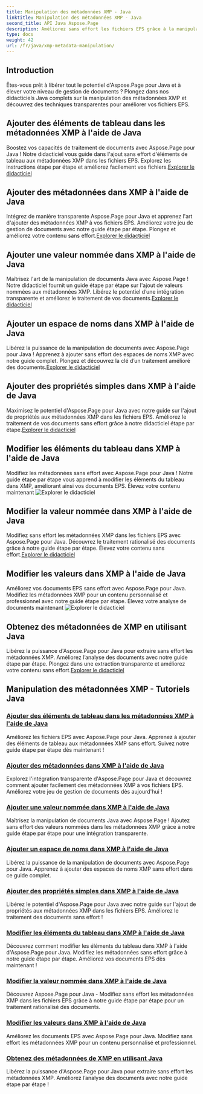 ```yaml
---
title: Manipulation des métadonnées XMP - Java
linktitle: Manipulation des métadonnées XMP - Java
second_title: API Java Aspose.Page
description: Améliorez sans effort les fichiers EPS grâce à la manipulation des métadonnées XMP, de l'ajout d'éléments à l'extraction. Améliorez votre gestion documentaire avec nos guides.
type: docs
weight: 42
url: /fr/java/xmp-metadata-manipulation/
---
```


## Introduction

Êtes-vous prêt à libérer tout le potentiel d'Aspose.Page pour Java et à élever votre niveau de gestion de documents ? Plongez dans nos didacticiels Java complets sur la manipulation des métadonnées XMP et découvrez des techniques transparentes pour améliorer vos fichiers EPS.

## Ajouter des éléments de tableau dans les métadonnées XMP à l'aide de Java

 Boostez vos capacités de traitement de documents avec Aspose.Page pour Java ! Notre didacticiel vous guide dans l'ajout sans effort d'éléments de tableau aux métadonnées XMP dans les fichiers EPS. Explorez les instructions étape par étape et améliorez facilement vos fichiers.[Explorer le didacticiel](./add-array-items/)

## Ajouter des métadonnées dans XMP à l'aide de Java

 Intégrez de manière transparente Aspose.Page pour Java et apprenez l'art d'ajouter des métadonnées XMP à vos fichiers EPS. Améliorez votre jeu de gestion de documents avec notre guide étape par étape. Plongez et améliorez votre contenu sans effort.[Explorer le didacticiel](./add-metadata/)

## Ajouter une valeur nommée dans XMP à l'aide de Java

Maîtrisez l'art de la manipulation de documents Java avec Aspose.Page ! Notre didacticiel fournit un guide étape par étape sur l'ajout de valeurs nommées aux métadonnées XMP. Libérez le potentiel d’une intégration transparente et améliorez le traitement de vos documents.[Explorer le didacticiel](./add-named-value/)

## Ajouter un espace de noms dans XMP à l'aide de Java

 Libérez la puissance de la manipulation de documents avec Aspose.Page pour Java ! Apprenez à ajouter sans effort des espaces de noms XMP avec notre guide complet. Plongez et découvrez la clé d’un traitement amélioré des documents.[Explorer le didacticiel](./add-namespace/)

## Ajouter des propriétés simples dans XMP à l'aide de Java

 Maximisez le potentiel d'Aspose.Page pour Java avec notre guide sur l'ajout de propriétés aux métadonnées XMP dans les fichiers EPS. Améliorez le traitement de vos documents sans effort grâce à notre didacticiel étape par étape.[Explorer le didacticiel](./add-simple-properties/)

## Modifier les éléments du tableau dans XMP à l'aide de Java

 Modifiez les métadonnées sans effort avec Aspose.Page pour Java ! Notre guide étape par étape vous apprend à modifier les éléments du tableau dans XMP, améliorant ainsi vos documents EPS. Élevez votre contenu maintenant ![Explorer le didacticiel](./change-array-items/)

## Modifier la valeur nommée dans XMP à l'aide de Java

Modifiez sans effort les métadonnées XMP dans les fichiers EPS avec Aspose.Page pour Java. Découvrez le traitement rationalisé des documents grâce à notre guide étape par étape. Élevez votre contenu sans effort.[Explorer le didacticiel](./change-named-value/)

## Modifier les valeurs dans XMP à l'aide de Java

 Améliorez vos documents EPS sans effort avec Aspose.Page pour Java. Modifiez les métadonnées XMP pour un contenu personnalisé et professionnel avec notre guide étape par étape. Élevez votre analyse de documents maintenant ![Explorer le didacticiel](./change-values/)

## Obtenez des métadonnées de XMP en utilisant Java

 Libérez la puissance d'Aspose.Page pour Java pour extraire sans effort les métadonnées XMP. Améliorez l’analyse des documents avec notre guide étape par étape. Plongez dans une extraction transparente et améliorez votre contenu sans effort.[Explorer le didacticiel](./get-metadata/)
## Manipulation des métadonnées XMP - Tutoriels Java
### [Ajouter des éléments de tableau dans les métadonnées XMP à l'aide de Java](./add-array-items/)
Améliorez les fichiers EPS avec Aspose.Page pour Java. Apprenez à ajouter des éléments de tableau aux métadonnées XMP sans effort. Suivez notre guide étape par étape dès maintenant !
### [Ajouter des métadonnées dans XMP à l'aide de Java](./add-metadata/)
Explorez l'intégration transparente d'Aspose.Page pour Java et découvrez comment ajouter facilement des métadonnées XMP à vos fichiers EPS. Améliorez votre jeu de gestion de documents dès aujourd'hui !
### [Ajouter une valeur nommée dans XMP à l'aide de Java](./add-named-value/)
Maîtrisez la manipulation de documents Java avec Aspose.Page ! Ajoutez sans effort des valeurs nommées dans les métadonnées XMP grâce à notre guide étape par étape pour une intégration transparente.
### [Ajouter un espace de noms dans XMP à l'aide de Java](./add-namespace/)
Libérez la puissance de la manipulation de documents avec Aspose.Page pour Java. Apprenez à ajouter des espaces de noms XMP sans effort dans ce guide complet.
### [Ajouter des propriétés simples dans XMP à l'aide de Java](./add-simple-properties/)
Libérez le potentiel d'Aspose.Page pour Java avec notre guide sur l'ajout de propriétés aux métadonnées XMP dans les fichiers EPS. Améliorez le traitement des documents sans effort !
### [Modifier les éléments du tableau dans XMP à l'aide de Java](./change-array-items/)
Découvrez comment modifier les éléments du tableau dans XMP à l'aide d'Aspose.Page pour Java. Modifiez les métadonnées sans effort grâce à notre guide étape par étape. Améliorez vos documents EPS dès maintenant !
### [Modifier la valeur nommée dans XMP à l'aide de Java](./change-named-value/)
Découvrez Aspose.Page pour Java - Modifiez sans effort les métadonnées XMP dans les fichiers EPS grâce à notre guide étape par étape pour un traitement rationalisé des documents.
### [Modifier les valeurs dans XMP à l'aide de Java](./change-values/)
Améliorez les documents EPS avec Aspose.Page pour Java. Modifiez sans effort les métadonnées XMP pour un contenu personnalisé et professionnel.
### [Obtenez des métadonnées de XMP en utilisant Java](./get-metadata/)
Libérez la puissance d'Aspose.Page pour Java pour extraire sans effort les métadonnées XMP. Améliorez l’analyse des documents avec notre guide étape par étape !